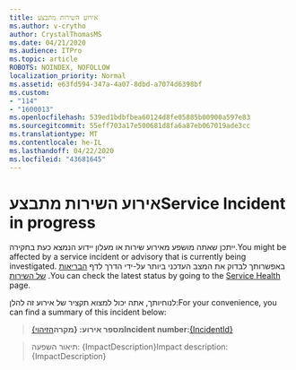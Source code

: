 ```yaml
---
title: אירוע השירות מתבצע
ms.author: v-crytho
author: CrystalThomasMS
ms.date: 04/21/2020
ms.audience: ITPro
ms.topic: article
ROBOTS: NOINDEX, NOFOLLOW
localization_priority: Normal
ms.assetid: e63fd594-347a-4a07-8dbd-a7074d6398bf
ms.custom:
- "114"
- "1600013"
ms.openlocfilehash: 539ed1bdbfbea60124d8fe05885b00900a597e83
ms.sourcegitcommit: 55eff703a17e500681d8fa6a87eb067019ade3cc
ms.translationtype: MT
ms.contentlocale: he-IL
ms.lasthandoff: 04/22/2020
ms.locfileid: "43681645"
---
```

# <a name="service-incident-in-progress"></a><span data-ttu-id="83dbd-102">אירוע השירות מתבצע</span><span class="sxs-lookup"><span data-stu-id="83dbd-102">Service Incident in progress</span></span>

<span data-ttu-id="83dbd-103">ייתכן שאתה מושפע מאירוע שירות או מעלון יידוע הנמצא כעת בחקירה.</span><span class="sxs-lookup"><span data-stu-id="83dbd-103">You might be affected by a service incident or advisory that is currently being investigated.</span></span> <span data-ttu-id="83dbd-104">באפשרותך לבדוק את המצב העדכני ביותר על-ידי הדרך לדף [הבריאות של השירות](https://admin.microsoft.com/adminportal/home#/servicehealth) .</span><span class="sxs-lookup"><span data-stu-id="83dbd-104">You can check the latest status by going to the [Service Health](https://admin.microsoft.com/adminportal/home#/servicehealth) page.</span></span>
  
<span data-ttu-id="83dbd-105">לנוחיותך, אתה יכול למצוא תקציר של אירוע זה להלן:</span><span class="sxs-lookup"><span data-stu-id="83dbd-105">For your convenience, you can find a summary of this incident below:</span></span>
  
> <span data-ttu-id="83dbd-106">**מספר אירוע: {מקרה**[הזיהוי}](https://admin.microsoft.com/adminportal/home#/servicehealth)</span><span class="sxs-lookup"><span data-stu-id="83dbd-106">**Incident number:**[{IncidentId}](https://admin.microsoft.com/adminportal/home#/servicehealth)</span></span>
    
> <span data-ttu-id="83dbd-107">תיאור השפעה: {ImpactDescription}</span><span class="sxs-lookup"><span data-stu-id="83dbd-107">Impact description: {ImpactDescription}</span></span>
